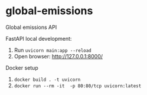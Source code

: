 # global-emissions
Global emissions API


FastAPI local development:
1. Run `uvicorn main:app --reload`
2. Open browser: http://127.0.0.1:8000/

Docker setup
1. `docker build . -t uvicorn`
2. `docker run --rm -it  -p 80:80/tcp uvicorn:latest`
